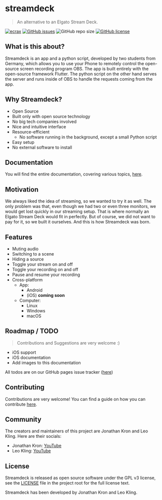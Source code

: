 # streamdeck

> An alternative to an Elgato Stream Deck.

[![ecrax](https://circleci.com/gh/ecrax/streamdeck.svg?style=shield)](https://app.circleci.com/pipelines/github/ecrax/streamdeck)
[![GitHub issues](https://img.shields.io/github/issues/ecrax/streamdeck)](https://github.com/ecrax/streamdeck/issues)
![GitHub repo size](https://img.shields.io/github/repo-size/ecrax/streamdeck)
[![GitHub license](https://img.shields.io/github/license/ecrax/streamdeck)](https://github.com/ecrax/streamdeck/blob/master/LICENSE)

## What is this about?

Streamdeck is an app and a python script, developed by two students from Germany, which allows you to use your Phone to remotely control the open-source screen recording program OBS. The app is built entirely with the open-source framework Flutter. The python script on the other hand serves the server and runs inside of OBS to handle the requests coming from the app.

## Why Streamdeck?

- Open Source
- Built only with open source technology
- No big tech companies involved
- Nice and intuitive interface
- Resource-efficient
  - No software running in the background, except a small Python script
- Easy setup
- No external software to install

## Documentation

You will find the entire documentation, covering various topics, [here](https://ecrax.github.io/streamdeck/#/).

## Motivation

We always liked the idea of streaming, so we wanted to try it as well. The only problem was that, even though we had two or even three monitors, we would get lost quickly in our streaming setup. That is where normally an Elgato Stream Deck would fit in perfectly. But of course, we did not want to pay for it, so we built it ourselves. And this is how Streamdeck was born.

## Features

- Muting audio
- Switching to a scene
- Hiding a source
- Toggle your stream on and off
- Toggle your recording on and off
- Pause and resume your recording
- Cross-platform
  - App:
    - Android
    - (iOS) **coming soon**
  - Computer:
    - Linux
    - Windows
    - macOS

## Roadmap / TODO

> Contributions and Suggestions are very welcome :)

- iOS support
- iOS documentation
- Add images to this documentation

All todos are on our GitHub pages issue tracker ([here](https://github.com/ecrax/streamdeck/issues))

## Contributing

Contributions are very welcome!
You can find a guide on how you can contribute [here](https://ecrax.github.io/streamdeck/#/contributing).

## Community

The creators and maintainers of this project are Jonathan Kron and Leo Kling. Here are their socials:

- Jonathan Kron: [YouTube](https://www.youtube.com/jonathankron)
- Leo Kling: [YouTube](https://www.youtube.com/ecrax_official)

## License

Streamdeck is released as open source software under the GPL v3 license, see the [LICENSE](https://github.com/ecrax/streamdeck/blob/master/LICENSE) file in the project root for the full license text.

Streamdeck has been developed by Jonathan Kron and Leo Kling.
